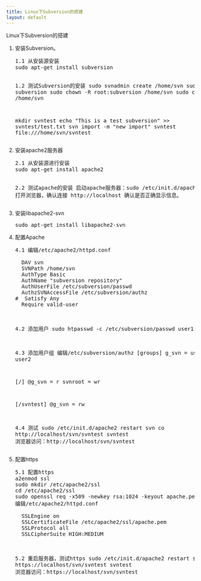 ```yaml
---
title: Linux下Subversion的搭建
layout: default
---
```


<div>Linux下Subversion的搭建</div>
<ol>
<li>安装Subversion。</li>
<pre>
1.1 从安装源安装
sudo apt-get install subversion

1.2 测试Subversion的安装
sudo svnadmin create /home/svn
sudo groupadd subversion
sudo chown -R root:subversion /home/svn
sudo chmod -R g+rws /home/svn

mkdir svntest
echo "This is a test subversion" >> svntest/test.txt
svn import -m "new import" svntest file:///home/svn/svntest
</pre>

<li>安装apache2服务器</li>
<pre>
2.1 从安装源进行安装
sudo apt-get install apache2 

2.2 测试apache的安装
启动apache服务器：sudo /etc/init.d/apache2 start
打开浏览器，确认连接
http://localhost
确认是否正确显示信息。
</pre>

<li>安装libapache2-svn</li>
<pre>
sudo apt-get install libapache2-svn 
</pre>

<li>配置Apache</li>
<pre>
4.1 编辑/etc/apache2/httpd.conf
<Location /svn>
  DAV svn
  SVNPath /home/svn
  AuthType Basic
  AuthName "subversion repository"
  AuthUserFile /etc/subversion/passwd
  AuthzSVNAccessFile /etc/subversion/authz
#  Satisfy Any 
  Require valid-user
</Location>

4.2 添加用户
sudo htpasswd -c /etc/subversion/passwd user1

4.3 添加用户组
编辑/etc/subversion/authz
[groups]
g_svn = user1, user2

[/]
@g_svn = r
svnroot = wr

[/svntest]
@g_svn = rw

4.4 测试
sudo /etc/init.d/apache2 restart
svn co http://localhost/svn/svntest svntest
浏览器访问：http://localhost/svn/svntest
</pre>

<li>配置https</li>
<pre>
5.1 配置https
a2enmod ssl
sudo mkdir /etc/apache2/ssl
cd /etc/apache2/ssl
sudo openssl req -x509 -newkey rsa:1024 -keyout apache.pem -out apache.pem -nodes -days 999 
编辑/etc/apache2/httpd.conf
<VirtualHost *:443>
  SSLEngine on
  SSLCertificateFile /etc/apache2/ssl/apache.pem
  SSLProtocol all
  SSLCipherSuite HIGH:MEDIUM
</VirtualHost>

5.2 重启服务器，测试https
sudo /etc/init.d/apache2 restart
svn co https://localhost/svn/svntest svntest
浏览器访问：https://localhost/svn/svntest
</pre>
</ol>
